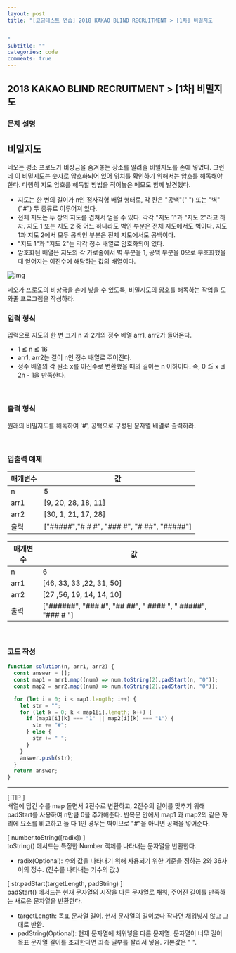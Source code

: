 ```yaml
---
layout: post
title: "[코딩테스트 연습] 2018 KAKAO BLIND RECRUITMENT > [1차] 비밀지도


"
subtitle: ""
categories: code
comments: true
---
```


## 2018 KAKAO BLIND RECRUITMENT > [1차] 비밀지도

### 문제 설명

## 비밀지도

네오는 평소 프로도가 비상금을 숨겨놓는 장소를 알려줄 비밀지도를 손에 넣었다. 그런데 이 비밀지도는 숫자로 암호화되어 있어 위치를 확인하기 위해서는 암호를 해독해야 한다. 다행히 지도 암호를 해독할 방법을 적어놓은 메모도 함께 발견했다.

- 지도는 한 변의 길이가 n인 정사각형 배열 형태로, 각 칸은 "공백"(" ") 또는 "벽"("#") 두 종류로 이루어져 있다.
- 전체 지도는 두 장의 지도를 겹쳐서 얻을 수 있다. 각각 "지도 1"과 "지도 2"라고 하자. 지도 1 또는 지도 2 중 어느 하나라도 벽인 부분은 전체 지도에서도 벽이다. 지도 1과 지도 2에서 모두 공백인 부분은 전체 지도에서도 공백이다.
- "지도 1"과 "지도 2"는 각각 정수 배열로 암호화되어 있다.
- 암호화된 배열은 지도의 각 가로줄에서 벽 부분을 1, 공백 부분을 0으로 부호화했을 때 얻어지는 이진수에 해당하는 값의 배열이다.

![img](http://t1.kakaocdn.net/welcome2018/secret8.png)

네오가 프로도의 비상금을 손에 넣을 수 있도록, 비밀지도의 암호를 해독하는 작업을 도와줄 프로그램을 작성하라.
<br>

### 입력 형식

입력으로 지도의 한 변 크기 n 과 2개의 정수 배열 arr1, arr2가 들어온다.<br>

- 1 ≦ n ≦ 16
- arr1, arr2는 길이 n인 정수 배열로 주어진다.
- 정수 배열의 각 원소 x를 이진수로 변환했을 때의 길이는 n 이하이다. 즉, 0 ≦ x ≦ 2n - 1을 만족한다.

<br>

### 출력 형식

원래의 비밀지도를 해독하여 '#', 공백으로 구성된 문자열 배열로 출력하라.

<br>

### 입출력 예제

| 매개변수 | 값                                          |
| -------- | ------------------------------------------- |
| n        | 5                                           |
| arr1     | [9, 20, 28, 18, 11]                         |
| arr2     | [30, 1, 21, 17, 28]                         |
| 출력     | ["#####","# # #", "### #", "# ##", "#####"] |

| 매개변수 | 값                                                         |
| -------- | ---------------------------------------------------------- |
| n        | 6                                                          |
| arr1     | [46, 33, 33 ,22, 31, 50]                                   |
| arr2     | [27 ,56, 19, 14, 14, 10]                                   |
| 출력     | ["######", "### #", "## ##", " #### ", " #####", "### # "] |

<br>

### 코드 작성

```js
function solution(n, arr1, arr2) {
  const answer = [];
  const map1 = arr1.map((num) => num.toString(2).padStart(n, "0"));
  const map2 = arr2.map((num) => num.toString(2).padStart(n, "0"));

  for (let i = 0; i < map1.length; i++) {
    let str = "";
    for (let k = 0; k < map1[i].length; k++) {
      if (map1[i][k] === "1" || map2[i][k] === "1") {
        str += "#";
      } else {
        str += " ";
      }
    }
    answer.push(str);
  }
  return answer;
}
```

<hr>

[ TIP ]<br>
배열에 담긴 수를 map 돌면서 2진수로 변환하고, 2진수의 길이를 맞추기 위해 padStart를 사용하여 n만큼 0을 추가해준다.
반복문 안에서 map1 과 map2의 같은 자리에 요소를 비교하고 둘 다 1인 경우는 벽이므로 "#"을 아니면 공백을 넣어준다.
<br>

[ number.toString([radix]) ]<br>
toString() 메서드는 특정한 Number 객체를 나타내는 문자열을 반환한다.

- radix(Optional): 수의 값을 나타내기 위해 사용되기 위한 기준을 정하는 2와 36사이의 정수. (진수를 나타내는 기수의 값.)
  <br>

[ str.padStart(targetLength, padString) ]<br>
padStart() 메서드는 현재 문자열의 시작을 다른 문자열로 채워, 주어진 길이를 만족하는 새로운 문자열을 반환한다.

- targetLength: 목표 문자열 길이. 현재 문자열의 길이보다 작다면 채워넣지 않고 그대로 반환.
- padString(Optional): 현재 문자열에 채워넣을 다른 문자열. 문자열이 너무 길어 목표 문자열 길이를 초과한다면 좌측 일부를 잘라서 넣음. 기본값은 " ".

<br>
